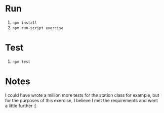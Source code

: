 # Run

1. `npm install`
2. `npm run-script exercise`

# Test

1. `npm test`

# Notes

I could have wrote a million more tests for the station class for example, but
for the purposes of this exercise, I believe I met the requirements and went
a little further :)
